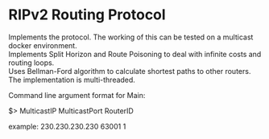 # RIPv2 Routing Protocol  
Implements the protocol. The working of this can be tested on a multicast docker environment.  
Implements Split Horizon and Route Poisoning to deal with infinite costs and routing loops.  
Uses Bellman-Ford algorithm to calculate shortest paths to other routers.  
The implementation is multi-threaded.  

Command line argument format for Main:  

$> MulticastIP MulticastPort RouterID  

example: 230.230.230.230 63001 1
